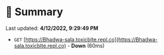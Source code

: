 # 📖 Summary
Last updated: **4/12/2022, 9:29:49 PM**

- `GET` [https://Bhadwa-sala.toxicblte.repl.co](https://Bhadwa-sala.toxicblte.repl.co) - **Down** (60ms)
